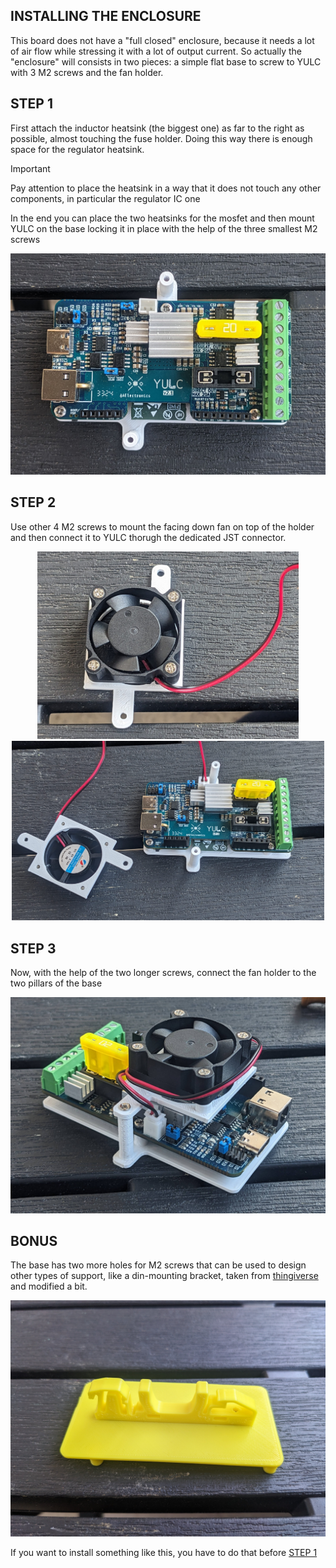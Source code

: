 
## INSTALLING THE ENCLOSURE

This board does not have a "full closed" enclosure, because it needs a lot of air flow while stressing it with a lot of output current. So actually the "enclosure" will consists in two pieces: a simple flat base to screw to YULC with 3 M2 screws and the fan holder.

## STEP 1

First attach the inductor heatsink (the biggest one) as far to the right as possible, almost touching the fuse holder. Doing this way there is enough space for the regulator heatsink.

> [!IMPORTANT]  
Pay attention to place the heatsink in a way that it does not touch any other components, in particular the regulator IC one

In the end you can place the two heatsinks for the mosfet and then mount YULC on the base locking it in place with the help of the three smallest M2 screws
<center>
<p>
<img src="https://github.com/ale1800/YULC/blob/main/images/installation/base.jpg" width="600">
</p>
</center>

## STEP 2

Use other 4 M2 screws to mount the facing down fan on top of the holder and then connect it to YULC thorugh the dedicated JST connector. 
<center>
<p>
<img src="https://github.com/ale1800/YULC/blob/main/images/installation/fan.jpg" height="300">
<img src="https://github.com/ale1800/YULC/blob/main/images/installation/fan_to_pcb.jpg" width="500">
</p>
</center>

## STEP 3

Now, with the help of the two longer screws, connect the fan holder to the two pillars of the base

<center>
<p>
<img src="https://github.com/ale1800/YULC/blob/main/images/installation/complete.jpg" width="600">
</p>
</center>


## BONUS
The base has two more holes for M2 screws that can be used to design other types of support, like a din-mounting bracket, taken from [thingiverse](https://www.thingiverse.com/thing:2613804) and modified a bit.

<p>
<img src="https://github.com/ale1800/YULC/blob/main/images/v2.1/din-combined.jpg" width="600"> 
</p>

If you want to install something like this, you have to do that before [STEP 1](#step-1)
